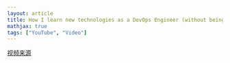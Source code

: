 ```yaml
---
layout: article
title: How I learn new technologies as a DevOps Engineer (without being overwhelmed)
mathjax: true
tags: ["YouTube", "Video"]
---
```

[视频来源](https://www.youtube.com/watch?v=Cthla7KqU04&list=RDCMUCdngmbVKX1Tgre699-XLlUA&start_radio=1&ab_channel=TechWorldwithNana)
